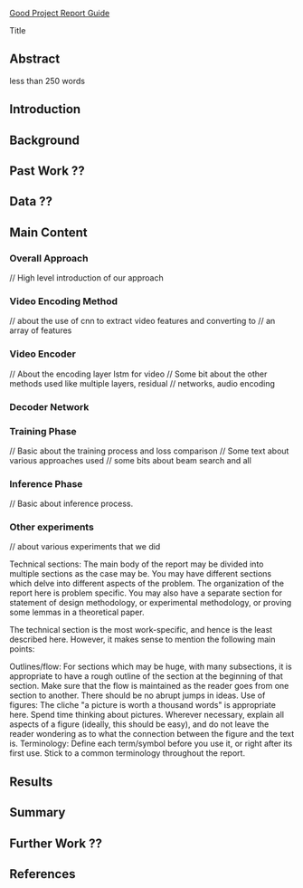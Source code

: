 [Good Project Report Guide](https://www.cse.iitk.ac.in/users/braman/students/good-report.html)

Title 

## Abstract 
less than 250 words

## Introduction

## Background

## Past Work ??

## Data ??

## Main Content

### Overall Approach
// High level introduction of our approach

### Video Encoding Method
// about the use of cnn to extract video features and converting to
// an array of features

### Video Encoder
// About the encoding layer lstm for video
// Some bit about the other methods used like multiple layers, residual
// networks, audio encoding

### Decoder Network 

### Training Phase
// Basic about the training process and loss comparison
// Some text about various approaches used
// some bits about beam search and all

### Inference Phase 
// Basic about inference process.

### Other experiments
// about various experiments that we did


Technical sections: The main body of the report may be divided into multiple sections as the case may be. You may have different sections which delve into different aspects of the problem. The organization of the report here is problem specific. You may also have a separate section for statement of design methodology, or experimental methodology, or proving some lemmas in a theoretical paper.

The technical section is the most work-specific, and hence is the least described here. However, it makes sense to mention the following main points:

Outlines/flow: For sections which may be huge, with many subsections, it is appropriate to have a rough outline of the section at the beginning of that section. Make sure that the flow is maintained as the reader goes from one section to another. There should be no abrupt jumps in ideas.
Use of figures: The cliche "a picture is worth a thousand words" is appropriate here. Spend time thinking about pictures. Wherever necessary, explain all aspects of a figure (ideally, this should be easy), and do not leave the reader wondering as to what the connection between the figure and the text is.
Terminology: Define each term/symbol before you use it, or right after its first use. Stick to a common terminology throughout the report.

## Results

## Summary

## Further Work ??

## References

